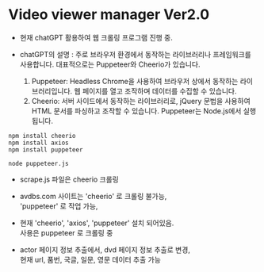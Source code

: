# Video viewer manager Ver2.0

- 현재 chatGPT 활용하여 웹 크롤링 프로그램 진행 중.

- chatGPT의 설명 : 주로 브라우저 환경에서 동작하는 라이브러리나 프레임워크를 사용합니다. 대표적으로는 Puppeteer와 Cheerio가 있습니다.
  1. Puppeteer: Headless Chrome을 사용하여 브라우저 상에서 동작하는 라이브러리입니다. 웹 페이지를 열고 조작하며 데이터를 수집할 수 있습니다.
  2. Cheerio: 서버 사이드에서 동작하는 라이브러리로, jQuery 문법을 사용하여 HTML 문서를 파싱하고 조작할 수 있습니다. Puppeteer는 Node.js에서 실행됩니다.

```
npm install cheerio
npm install axios
npm install puppeteer

node puppeteer.js
```

- scrape.js 파일은 cheerio 크롤링

- avdbs.com 사이트는 'cheerio' 로 크롤링 불가능,  
  'puppeteer' 로 작업 가능,

- 현재 'cheerio', 'axios', 'puppeteer' 설치 되어있음.  
  사용은 puppeteer 로 크롤링 중

- actor 페이지 정보 추출에서, dvd 페이지 정보 추출로 변경,  
  현재 url, 품번, 국글, 일문, 영문 데이터 추출 가능

